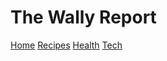 # The Wally Report

[Home](index.md)
[Recipes](recipes/recipes.md)
[Health](health.md)
[Tech](tech.md)
